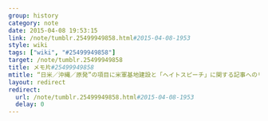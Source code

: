 ```yaml
---
group: history
category: note
date: 2015-04-08 19:53:15
link: /note/tumblr.25499949858.html#2015-04-08-1953
style: wiki
tags: ["wiki", "#25499949858"]
target: /note/tumblr.25499949858
title: メモ片#25499949858
mtitle: “日米／沖縄／原発”の項目に米軍基地建設と「ヘイトスピーチ」に関する記事へのリンク
layout: redirect
redirect:
  url: /note/tumblr.25499949858.html#2015-04-08-1953
  delay: 0
---
```

